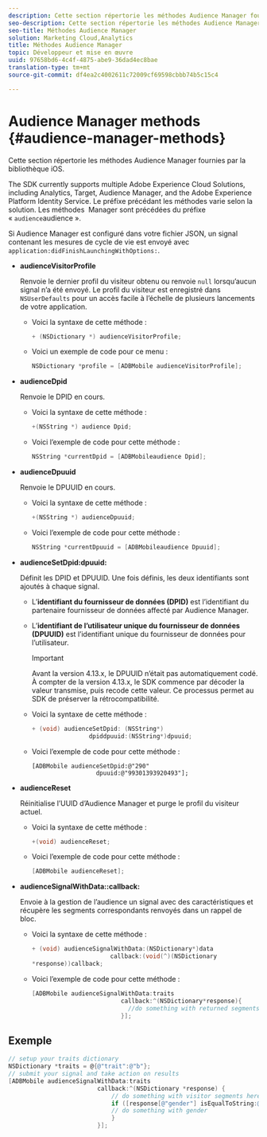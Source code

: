 ```yaml
---
description: Cette section répertorie les méthodes Audience Manager fournies par la bibliothèque iOS.
seo-description: Cette section répertorie les méthodes Audience Manager fournies par la bibliothèque iOS.
seo-title: Méthodes Audience Manager
solution: Marketing Cloud,Analytics
title: Méthodes Audience Manager
topic: Développeur et mise en œuvre
uuid: 97658bd6-4c4f-4875-abe9-36dad4ec8bae
translation-type: tm+mt
source-git-commit: df4ea2c4002611c72009cf69598cbbb74b5c15c4

---
```



# Audience Manager methods {#audience-manager-methods}

Cette section répertorie les méthodes Audience Manager fournies par la bibliothèque iOS.

The SDK currently supports multiple Adobe Experience Cloud Solutions, including Analytics, Target, Audience Manager, and the Adobe Experience Platform Identity Service. Le préfixe précédant les méthodes varie selon la solution. Les méthodes  Manager sont précédées du préfixe « `audience`audience ».

Si Audience Manager est configuré dans votre fichier JSON, un signal contenant les mesures de cycle de vie est envoyé avec `application:didFinishLaunchingWithOptions:`.

* **audienceVisitorProfile**

   Renvoie le dernier profil du visiteur obtenu ou renvoie `null` lorsqu’aucun signal n’a été envoyé. Le profil du visiteur est enregistré dans `NSUserDefaults` pour un accès facile à l’échelle de plusieurs lancements de votre application.

   * Voici la syntaxe de cette méthode :

      ```objective-c
      + (NSDictionary *) audienceVisitorProfile;
      ```

   * Voici un exemple de code pour ce menu :

      ```objective-c
      NSDictionary *profile = [ADBMobile audienceVisitorProfile]; 
      ```

* **audienceDpid** 

   Renvoie le DPID en cours.

   * Voici la syntaxe de cette méthode :

      ```objective-c
      +(NSString *) audience Dpid;
      ```

   * Voici l’exemple de code pour cette méthode :

      ```objective-c
      NSString *currentDpid = [ADBMobileaudience Dpid]; 
      ```

* **audienceDpuuid**

   Renvoie le DPUUID en cours.

   * Voici la syntaxe de cette méthode :

      ```objective-c
      +(NSString *) audienceDpuuid;
      ```

   * Voici l’exemple de code pour cette méthode :

      ```objective-c
      NSString *currentDpuuid = [ADBMobileaudience Dpuuid]; 
      ```

* **audienceSetDpid:&#x200B;dpuuid:**

   Définit les DPID et DPUUID. Une fois définis, les deux identifiants sont ajoutés à chaque signal.

   * L’**identifiant du fournisseur de données (DPID)** est l’identifiant du partenaire fournisseur de données affecté par Audience Manager.
   * L’**identifiant de l’utilisateur unique du fournisseur de données (DPUUID)** est l’identifiant unique du fournisseur de données pour l’utilisateur.

      >[!IMPORTANT]
      >
      >Avant la version 4.13.x, le DPUUID n’était pas automatiquement codé. À compter de la version 4.13.x, le SDK commence par décoder la valeur transmise, puis recode cette valeur. Ce processus permet au SDK de préserver la rétrocompatibilité.

   * Voici la syntaxe de cette méthode :

      ```objective-c
      + (void) audienceSetDpid: (NSString*)   
                      dpiddpuuid:(NSString*)dpuuid;
      ```

   * Voici l’exemple de code pour cette méthode :

      ```objective-
      [ADBMobile audienceSetDpid:@"290"
                        dpuuid:@"99301393920493"];
      ```

* **audienceReset**

   Réinitialise l’UUID d’Audience Manager et purge le profil du visiteur actuel.

   * Voici la syntaxe de cette méthode :

      ```objective-c
      +(void) audienceReset;
      ```

   * Voici l’exemple de code pour cette méthode :

      ```objective-c
      [ADBMobile audienceReset]; 
      ```

* **audienceSignalWithData::&#x200B;callback:**

   Envoie à la gestion de l’audience un signal avec des caractéristiques et récupère les segments correspondants renvoyés dans un rappel de bloc.

   * Voici la syntaxe de cette méthode :

      ```objective-c
      + (void) audienceSignalWithData:(NSDictionary*)data
                            callback:(void(^)(NSDictionary
      *response))callback; 
      ```

   * Voici l’exemple de code pour cette méthode :

      ```objective-c
      [ADBMobile audienceSignalWithData:traits
                               callback:^(NSDictionary*response){
                                 //do something with returned segments
                               }];
      ```

## Exemple

```objective-c
// setup your traits dictionary 
NSDictionary *traits = @{@"trait":@"b"}; 
// submit your signal and take action on results 
[ADBMobile audienceSignalWithData:traits  
                         callback:^(NSDictionary *response) { 
                             // do something with visitor segments here 
                             if ([response[@"gender"] isEqualToString:@"male"]) { 
                             // do something with gender  
                             } 
                         }];
```
